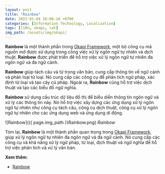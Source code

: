 ```yaml
---
layout: post
title: "Rainbow"
date: 2022-01-04 16:06:10 +0700
categories: [Information Technology, Localization]
tags: [l10n, okapi, cat]
img_path: /assets/img/okapi/
---
```


**Rainbow** là một thành phần trong [Okapi Framework](https://vegetaz.github.io/posts/Okapi-Framework/), một bộ công cụ mã nguồn mở được sử dụng trong công việc xử lý ngôn ngữ tự nhiên và dịch thuật. **Rainbow** được phát triển để hỗ trợ việc xử lý ngôn ngữ tự nhiên đa ngôn ngữ và đa ngữ cảnh.

**Rainbow** giúp tách câu và từ trong văn bản, cung cấp thông tin về ngữ cảnh và phân loại từ loại. Nó cung cấp các công cụ để phân tích ngữ pháp, xác định từ loại và tạo cây cú pháp. Ngoài ra, **Rainbow** cũng hỗ trợ việc dịch thuật và tạo các biểu đồ ngữ nghĩa.

**Rainbow** sử dụng cấu trúc dữ liệu đồ thị để biểu diễn thông tin ngôn ngữ và xử lý các thông tin này. Nó hỗ trợ việc xây dựng các ứng dụng xử lý ngôn ngữ tự nhiên như công cụ tách câu, công cụ dịch thuật, công cụ xử lý ngôn ngữ tự nhiên cho các ứng dụng web và ứng dụng di động.

![Rainbow]({{ page.img_path }}Rainbow.png)
_Rainbow_

Tóm lại, **Rainbow** là một thành phần quan trọng trong [Okapi Framework](https://vegetaz.github.io/posts/Okapi-Framework/), giúp xử lý ngôn ngữ tự nhiên đa ngôn ngữ và đa ngữ cảnh. Nó cung cấp các công cụ và khả năng xử lý ngữ pháp, từ loại, dịch thuật và ngữ nghĩa để hỗ trợ việc phân tích và xử lý văn bản.

**Xem thêm**:
- [Rainbow](https://okapiframework.org/wiki/index.php/Rainbow)
